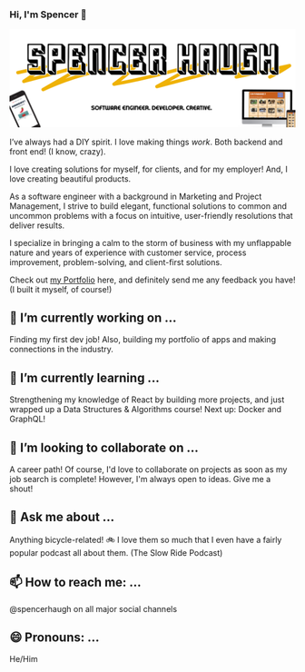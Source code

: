 ### Hi, I'm Spencer 👋

![Head image](/images/github-head-01.png)

I’ve always had a DIY spirit. I love making things *work*. Both backend and front end! 
(I know, crazy).

I love creating solutions for myself, for clients, and for my employer! And, I love creating beautiful products.

As a software engineer with a background in Marketing and Project Management, I strive to build elegant, functional solutions to common and uncommon problems with a focus on intuitive, user-friendly resolutions that deliver results.

I specialize in bringing a calm to the storm of business with my unflappable nature and years of experience with customer service, process improvement, problem-solving, and client-first solutions.

Check out [my Portfolio](https://spencerhaugh.dev) here, and definitely send me any feedback you have! (I built it myself, of course!)


## 🔭 I’m currently working on ...
Finding my first dev job! Also, building my portfolio of apps and making connections in the industry.

## 🌱 I’m currently learning ...
Strengthening my knowledge of React by building more projects, and just wrapped up a Data Structures & Algorithms course! Next up: Docker and GraphQL!
## 👯 I’m looking to collaborate on ...
A career path! Of course, I'd love to collaborate on projects as soon as my job search is complete! However, I'm always open to ideas. Give me a shout!
## 💬 Ask me about ...
Anything bicycle-related! :bike:  I love them so much that I even have a fairly popular podcast all about them. (The Slow Ride Podcast)
## 📫 How to reach me: ...
@spencerhaugh on all major social channels

## 😄 Pronouns: ...
He/Him

